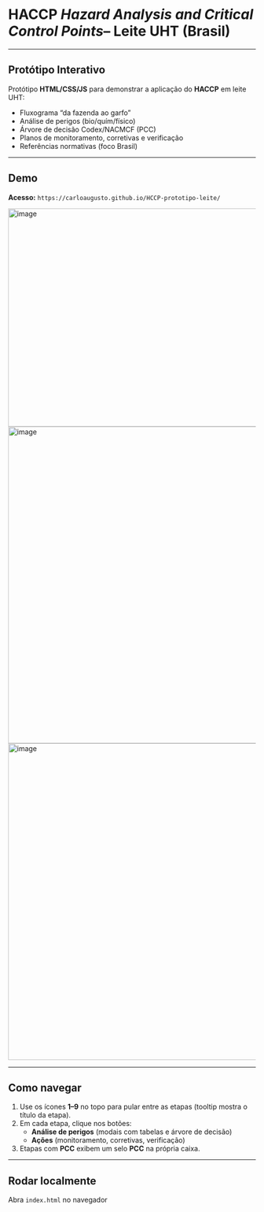 # HACCP *Hazard Analysis and Critical Control Points*– Leite UHT (Brasil) 
---
## Protótipo Interativo 
Protótipo **HTML/CSS/JS** para demonstrar a aplicação do **HACCP** em leite UHT:
- Fluxograma “da fazenda ao garfo”
- Análise de perigos (bio/quím/físico)
- Árvore de decisão Codex/NACMCF (PCC)
- Planos de monitoramento, corretivas e verificação
- Referências normativas (foco Brasil)

---

## Demo

**Acesso:** `https://carloaugusto.github.io/HCCP-prototipo-leite/`

<img width="1348" height="443" alt="image" src="https://github.com/user-attachments/assets/64c0ec13-43b5-41a0-aa92-cf14f2dfd4dd" />

<img width="1366" height="643" alt="image" src="https://github.com/user-attachments/assets/e7904343-c12a-4dc0-97d8-b693ea4c2aed" />

<img width="1366" height="643" alt="image" src="https://github.com/user-attachments/assets/3ebfd24d-2695-41a8-9e14-28ca04ef361a" />

---

## Como navegar
1. Use os ícones **1–9** no topo para pular entre as etapas (tooltip mostra o título da etapa).
2. Em cada etapa, clique nos botões:
   - **Análise de perigos** (modais com tabelas e árvore de decisão)
   - **Ações** (monitoramento, corretivas, verificação)
3. Etapas com **PCC** exibem um selo **PCC** na própria caixa.

---

## Rodar localmente
Abra `index.html` no navegador
